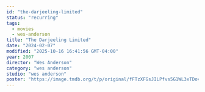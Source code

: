 ```yaml
---
id: "the-darjeeling-limited"
status: "recurring"
tags:
  - movies
  - wes-anderson
title: "The Darjeeling Limited"
date: "2024-02-07"
modified: "2025-10-16 16:41:56 GMT-04:00"
year: 2007
director: "Wes Anderson"
category: "wes anderson"
studio: "wes anderson"
poster: "https://image.tmdb.org/t/p/original/fFTzXFGsJILPfvs5G1WL3xTDovn.jpg"
---
```

